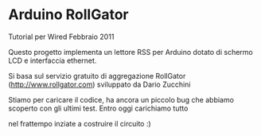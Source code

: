 Arduino RollGator
=================

Tutorial per Wired Febbraio 2011

Questo progetto implementa un lettore RSS per Arduino dotato di schermo LCD e interfaccia ethernet.

Si basa sul servizio gratuito di aggregazione RollGator (http://www.rollgator.com) sviluppato da Dario Zucchini


Stiamo per caricare il codice, ha ancora un piccolo bug che abbiamo scoperto con gli ultimi test. Entro oggi carichiamo tutto

nel frattempo inziate a costruire il circuito :)

